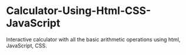 # Calculator-Using-Html-CSS-JavaScript
Interactive calculator with all the basic arithmetic operations using html, JavaScript, CSS. 
